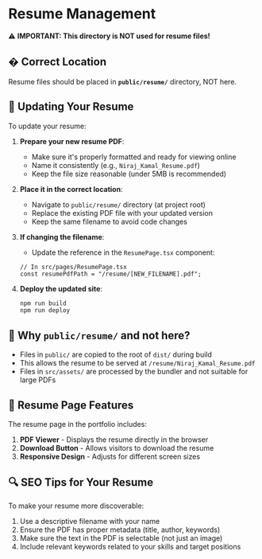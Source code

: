 # Resume Management

⚠️ **IMPORTANT: This directory is NOT used for resume files!**

## � Correct Location

Resume files should be placed in **`public/resume/`** directory, NOT here.

## 🔄 Updating Your Resume

To update your resume:

1. **Prepare your new resume PDF**:
   - Make sure it's properly formatted and ready for viewing online
   - Name it consistently (e.g., `Niraj_Kamal_Resume.pdf`)
   - Keep the file size reasonable (under 5MB is recommended)

2. **Place it in the correct location**:
   - Navigate to `public/resume/` directory (at project root)
   - Replace the existing PDF file with your updated version
   - Keep the same filename to avoid code changes

3. **If changing the filename**:
   - Update the reference in the `ResumePage.tsx` component:
   ```tsx
   // In src/pages/ResumePage.tsx
   const resumePdfPath = "/resume/[NEW_FILENAME].pdf";
   ```

4. **Deploy the updated site**:
   ```bash
   npm run build
   npm run deploy
   ```

## 📂 Why `public/resume/` and not here?

- Files in `public/` are copied to the root of `dist/` during build
- This allows the resume to be served at `/resume/Niraj_Kamal_Resume.pdf`
- Files in `src/assets/` are processed by the bundler and not suitable for large PDFs

## 📱 Resume Page Features

The resume page in the portfolio includes:

1. **PDF Viewer** - Displays the resume directly in the browser
2. **Download Button** - Allows visitors to download the resume
3. **Responsive Design** - Adjusts for different screen sizes

## 🔍 SEO Tips for Your Resume

To make your resume more discoverable:

1. Use a descriptive filename with your name
2. Ensure the PDF has proper metadata (title, author, keywords)
3. Make sure the text in the PDF is selectable (not just an image)
4. Include relevant keywords related to your skills and target positions